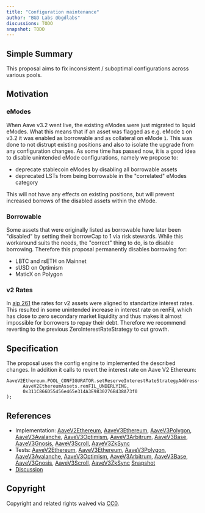 ```yaml
---
title: "Configuration maintenance"
author: "BGD Labs @bgdlabs"
discussions: TODO
snapshot: TODO
---
```


## Simple Summary

This proposal aims to fix inconsistent / suboptimal configurations across various pools.

## Motivation

### eModes

When Aave v3.2 went live, the existing eModes were just migrated to liquid eModes. What this means that if an asset was flagged as e.g. eMode `1` on v3.2 it was enabled as borrowable and as collateral on eMode `1`.
This was done to not distrupt existing positions and also to isolate the upgrade from any configuration changes.
As some time has passed now, it is a good idea to disable unintended eMode configurations, namely we propose to:

- deprecate stablecoin eModes by disabling all borrowable assets
- deprecated LSTs from being borrowable in the "correlated" eModes category

This will not have any effects on existing positions, but will prevent increased borrows of the disabled assets within the eMode.

### Borrowable

Some assets that were originally listed as borrowable have later been "disabled" by setting their borrowCap to 1 via risk stewards.
While this workaround suits the needs, the "correct" thing to do, is to disable borrowing. Therefore this proposal permanently disables borrowing for:

- LBTC and rsETH on Mainnet
- sUSD on Optimism
- MaticX on Polygon

### v2 Rates

In [aip 261](https://vote.onaave.com/proposal/?proposalId=261) the rates for v2 assets were aligned to standartize interest rates.
This resulted in some unintended increase in interest rate on renFil, which has close to zero secondary market liquidity and thus makes it almost impossible for borrowers to repay their debt.
Therefore we recommend reverting to the previous ZeroInterestRateStrategy to cut growth.

## Specification

The proposal uses the config engine to implemented the described changes.
In addition it calls to revert the interest rate on Aave V2 Ethereum:

```
AaveV2Ethereum.POOL_CONFIGURATOR.setReserveInterestRateStrategyAddress(
      AaveV2EthereumAssets.renFIL_UNDERLYING,
      0x311C866D55456e465e314A3E9830276B438A73f0
);
```

## References

- Implementation: [AaveV2Ethereum](https://github.com/bgd-labs/aave-proposals-v3/blob/main/src/20250519_Multi_ConfigurationMaintenance/AaveV2Ethereum_ConfigurationMaintenance_20250519.sol), [AaveV3Ethereum](https://github.com/bgd-labs/aave-proposals-v3/blob/main/src/20250519_Multi_ConfigurationMaintenance/AaveV3Ethereum_ConfigurationMaintenance_20250519.sol), [AaveV3Polygon](https://github.com/bgd-labs/aave-proposals-v3/blob/main/src/20250519_Multi_ConfigurationMaintenance/AaveV3Polygon_ConfigurationMaintenance_20250519.sol), [AaveV3Avalanche](https://github.com/bgd-labs/aave-proposals-v3/blob/main/src/20250519_Multi_ConfigurationMaintenance/AaveV3Avalanche_ConfigurationMaintenance_20250519.sol), [AaveV3Optimism](https://github.com/bgd-labs/aave-proposals-v3/blob/main/src/20250519_Multi_ConfigurationMaintenance/AaveV3Optimism_ConfigurationMaintenance_20250519.sol), [AaveV3Arbitrum](https://github.com/bgd-labs/aave-proposals-v3/blob/main/src/20250519_Multi_ConfigurationMaintenance/AaveV3Arbitrum_ConfigurationMaintenance_20250519.sol), [AaveV3Base](https://github.com/bgd-labs/aave-proposals-v3/blob/main/src/20250519_Multi_ConfigurationMaintenance/AaveV3Base_ConfigurationMaintenance_20250519.sol), [AaveV3Gnosis](https://github.com/bgd-labs/aave-proposals-v3/blob/main/src/20250519_Multi_ConfigurationMaintenance/AaveV3Gnosis_ConfigurationMaintenance_20250519.sol), [AaveV3Scroll](https://github.com/bgd-labs/aave-proposals-v3/blob/main/src/20250519_Multi_ConfigurationMaintenance/AaveV3Scroll_ConfigurationMaintenance_20250519.sol), [AaveV3ZkSync](https://github.com/bgd-labs/aave-proposals-v3/blob/main/zksync/src/20250519_Multi_ConfigurationMaintenance/AaveV3ZkSync_ConfigurationMaintenance_20250519.sol)
- Tests: [AaveV2Ethereum](https://github.com/bgd-labs/aave-proposals-v3/blob/main/src/20250519_Multi_ConfigurationMaintenance/AaveV2Ethereum_ConfigurationMaintenance_20250519.t.sol), [AaveV3Ethereum](https://github.com/bgd-labs/aave-proposals-v3/blob/main/src/20250519_Multi_ConfigurationMaintenance/AaveV3Ethereum_ConfigurationMaintenance_20250519.t.sol), [AaveV3Polygon](https://github.com/bgd-labs/aave-proposals-v3/blob/main/src/20250519_Multi_ConfigurationMaintenance/AaveV3Polygon_ConfigurationMaintenance_20250519.t.sol), [AaveV3Avalanche](https://github.com/bgd-labs/aave-proposals-v3/blob/main/src/20250519_Multi_ConfigurationMaintenance/AaveV3Avalanche_ConfigurationMaintenance_20250519.t.sol), [AaveV3Optimism](https://github.com/bgd-labs/aave-proposals-v3/blob/main/src/20250519_Multi_ConfigurationMaintenance/AaveV3Optimism_ConfigurationMaintenance_20250519.t.sol), [AaveV3Arbitrum](https://github.com/bgd-labs/aave-proposals-v3/blob/main/src/20250519_Multi_ConfigurationMaintenance/AaveV3Arbitrum_ConfigurationMaintenance_20250519.t.sol), [AaveV3Base](https://github.com/bgd-labs/aave-proposals-v3/blob/main/src/20250519_Multi_ConfigurationMaintenance/AaveV3Base_ConfigurationMaintenance_20250519.t.sol), [AaveV3Gnosis](https://github.com/bgd-labs/aave-proposals-v3/blob/main/src/20250519_Multi_ConfigurationMaintenance/AaveV3Gnosis_ConfigurationMaintenance_20250519.t.sol), [AaveV3Scroll](https://github.com/bgd-labs/aave-proposals-v3/blob/main/src/20250519_Multi_ConfigurationMaintenance/AaveV3Scroll_ConfigurationMaintenance_20250519.t.sol), [AaveV3ZkSync](https://github.com/bgd-labs/aave-proposals-v3/blob/main/zksync/src/20250519_Multi_ConfigurationMaintenance/AaveV3ZkSync_ConfigurationMaintenance_20250519.t.sol)
  [Snapshot](TODO)
- [Discussion](TODO)

## Copyright

Copyright and related rights waived via [CC0](https://creativecommons.org/publicdomain/zero/1.0/).
